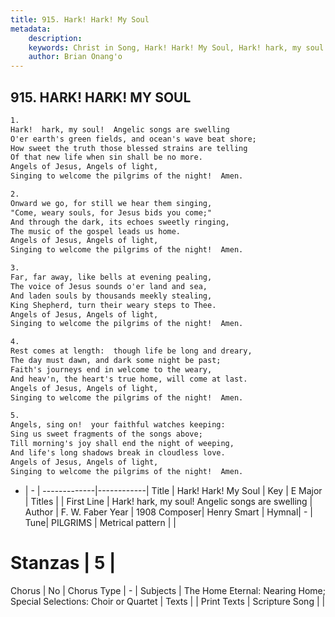 ```yaml
---
title: 915. Hark! Hark! My Soul
metadata:
    description: 
    keywords: Christ in Song, Hark! Hark! My Soul, Hark! hark, my soul! Angelic songs are swelling, 
    author: Brian Onang'o
---
```



## 915. HARK! HARK! MY SOUL

```txt
1.
Hark!  hark, my soul!  Angelic songs are swelling
O'er earth's green fields, and ocean's wave beat shore;
How sweet the truth those blessed strains are telling
Of that new life when sin shall be no more.
Angels of Jesus, Angels of light,
Singing to welcome the pilgrims of the night!  Amen.

2.
Onward we go, for still we hear them singing,
"Come, weary souls, for Jesus bids you come;"
And through the dark, its echoes sweetly ringing,
The music of the gospel leads us home.
Angels of Jesus, Angels of light,
Singing to welcome the pilgrims of the night!  Amen.

3.
Far, far away, like bells at evening pealing,
The voice of Jesus sounds o'er land and sea,
And laden souls by thousands meekly stealing,
King Shepherd, turn their weary steps to Thee.
Angels of Jesus, Angels of light,
Singing to welcome the pilgrims of the night!  Amen.

4.
Rest comes at length:  though life be long and dreary,
The day must dawn, and dark some night be past;
Faith's journeys end in welcome to the weary,
And heav'n, the heart's true home, will come at last.
Angels of Jesus, Angels of light,
Singing to welcome the pilgrims of the night!  Amen.

5.
Angels, sing on!  your faithful watches keeping:
Sing us sweet fragments of the songs above;
Till morning's joy shall end the night of weeping,
And life's long shadows break in cloudless love.
Angels of Jesus, Angels of light,
Singing to welcome the pilgrims of the night!  Amen.


```

- |   -  |
-------------|------------|
Title | Hark! Hark! My Soul |
Key | E Major |
Titles |  |
First Line | Hark! hark, my soul! Angelic songs are swelling |
Author | F. W. Faber
Year | 1908
Composer| Henry Smart |
Hymnal|  - |
Tune| PILGRIMS |
Metrical pattern | |
# Stanzas | 5 |
Chorus | No |
Chorus Type | - |
Subjects | The Home Eternal: Nearing Home; Special Selections: Choir or Quartet |
Texts |  |
Print Texts | 
Scripture Song |  |
  
